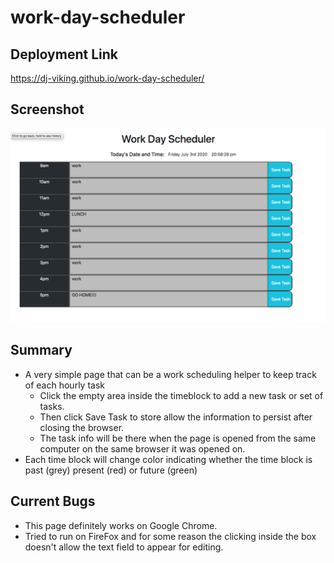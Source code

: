 # work-day-scheduler

## Deployment Link

https://dj-viking.github.io/work-day-scheduler/


## Screenshot
![Image of Application Page](./assets/images/page-screenshot.png)

## Summary

- A very simple page that can be a work scheduling helper to keep track of each hourly task
    * Click the empty area inside the timeblock to add a new task or set of tasks.
    * Then click Save Task to store allow the information to persist after closing the browser.
    * The task info will be there when the page is opened from the same computer on the same browser it was opened on.
- Each time block will change color indicating whether the time block is past (grey) present (red) or future (green)

## Current Bugs
- This page definitely works on Google Chrome.
- Tried to run on FireFox and for some reason the clicking inside the box doesn't allow the text field to appear for editing. 